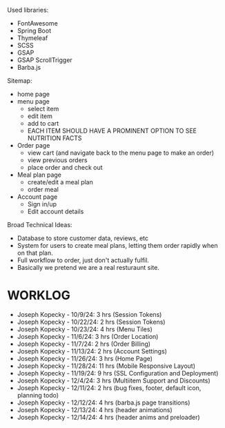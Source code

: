 Used libraries: 
* FontAwesome
* Spring Boot
* Thymeleaf
* SCSS
* GSAP
* GSAP ScrollTrigger
* Barba.js


Sitemap: 
* home page
* menu page
  * select item
  * edit item
  * add to cart
  * EACH ITEM SHOULD HAVE A PROMINENT OPTION TO SEE NUTRITION FACTS
* Order page
  * view cart (and navigate back to the menu page to make an order)
  * view previous orders
  * place order and check out
* Meal plan page
  * create/edit a meal plan
  * order meal
* Account page
  * Sign in/up
  * Edit account details


Broad Technical Ideas: 
* Database to store customer data, reviews, etc
* System for users to create meal plans, letting them order rapidly when on that plan. 
* Full workflow to order, just don't actually fulfil. 
* Basically we pretend we are a real resturaunt site. 


# WORKLOG

* Joseph Kopecky - 10/9/24: 3 hrs (Session Tokens)
* Joseph Kopecky - 10/22/24: 2 hrs (Session Tokens)
* Joseph Kopecky - 10/23/24: 4 hrs (Menu Tiles)
* Joseph Kopecky - 11/6/24: 3 hrs (Order Location)
* Joseph Kopecky - 11/7/24: 2 hrs (Order Billing)
* Joseph Kopecky - 11/13/24: 2 hrs (Account Settings)
* Joseph Kopecky - 11/26/24: 3 hrs (Home Page)
* Joseph Kopecky - 11/28/24: 11 hrs (Mobile Responsive Layout)
* Joseph Kopecky - 11/19/24: 9 hrs (SSL Configuration and Deployment)
* Joseph Kopecky - 12/4/24: 3 hrs (Multiitem Support and Discounts)
* Joseph Kopecky - 12/11/24: 2 hrs (bug fixes, footer, default icon, planning todo)
* Joseph Kopecky - 12/12/24: 4 hrs (barba.js page transitions)
* Joseph Kopecky - 12/13/24: 4 hrs (header animations)
* Joseph Kopecky - 12/14/24: 4 hrs (header anims and preloader)